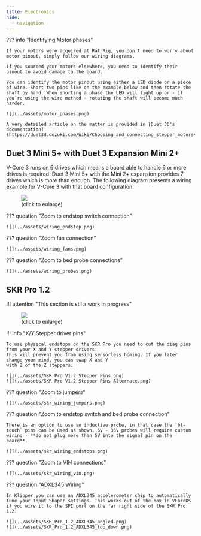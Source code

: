 ```yaml
---
title: Electronics
hide:
  - navigation
---
```


??? info "Identifying Motor phases"

    If your motors were acquired at Rat Rig, you don’t need to worry about motor pinout, simply follow our wiring diagrams.

    If you sourced your motors elsewhere, you need to identify their pinout to avoid damage to the board.

    You can identify the motor pinout using either a LED diode or a piece of wire. Short two pins like on the example below and then rotate the shaft by hand. When shorting a phase the LED will light up or - if you’re using the wire method - rotating the shaft will become much harder.

    ![](../assets/motor_phases.png)

    A very detailed article on the matter is provided in [Duet 3D's documentation](https://duet3d.dozuki.com/Wiki/Choosing_and_connecting_stepper_motors#Section_Using_the_internal_drivers).

## Duet 3 Mini 5+ with Duet 3 Expansion Mini 2+

V-Core 3 runs on 6 drives which means a board able to handle 6 or more drives is required. Duet 3 Mini 5+ with the Mini 2+ expansion provides 7 drives which is more than enough. The following diagram presents a wiring example for V-Core 3 with that board configuration.
<figure>
  <a href="../assets/wiring_huge.png" target="_blank">
      <img src="../assets/wiring.png"/>
  </a>
  <figcaption>(click to enlarge)</figcaption>
</figure>

??? question "Zoom to endstop switch connection"

    ![](../assets/wiring_endstop.png)

??? question "Zoom fan connection"

    ![](../assets/wiring_fans.png)

??? question "Zoom to bed probe connections"

    ![](../assets/wiring_probes.png)

## SKR Pro 1.2

!!! attention "This section is stil a work in progress"

<figure>
  <a href="../assets/skr_wiring_huge.png" target="_blank">
      <img src="../assets/skr_wiring.png"/>
  </a>
  <figcaption>(click to enlarge)</figcaption>
</figure>

!!! info "X/Y Stepper driver pins"

    To use physical endstops on the SKR Pro you need to cut the diag pins from your X and Y stepper drivers.
    This will prevent you from using sensorless homing. If you later change your mind, you can swap X and Y
    with 2 of the Z steppers.

    ![](../assets/SKR Pro V1.2 Stepper Pins.png)
    ![](../assets/SKR Pro V1.2 Stepper Pins Alternate.png)

??? question "Zoom to jumpers"

    ![](../assets/skr_wiring_jumpers.png)

??? question "Zoom to endstop switch and bed probe connection"

    There is an option to use an inductive probe, in that case the `bl-touch` pins can be used as shown. 6V - 36V probes will require custom wiring - **do not plug more than 5V into the signal pin on the board**.

    ![](../assets/skr_wiring_endstops.png)

??? question "Zoom to VIN connections"

    ![](../assets/skr_wiring_vin.png)

??? question "ADXL345 Wiring"

    In Klipper you can use an ADXL345 accelerometer chip to automatically tune your Input Shaper settings. This works out of the box in VCoreOS if you wire it to the SPI port on the far right side of the SKR Pro 1.2.

    ![](../assets/SKR_Pro_1.2_ADXL345_angled.png)
    ![](../assets/SKR_Pro_1.2_ADXL345_top_down.png)


